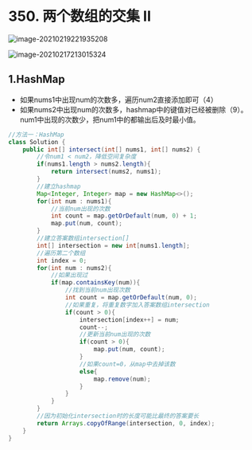 # 350. 两个数组的交集 II

![image-20210219221935208](https://raw.githubusercontent.com/TWDH/Leetcode-From-Zero/pictures/img/image-20210219221935208.png)

![image-20210217213015324](https://raw.githubusercontent.com/TWDH/Leetcode-From-Zero/pictures/img/image-20210217213015324.png)

## 1.HashMap

* 如果nums1中出现num的次数多，遍历num2直接添加即可（4）
* 如果nums2中出现num的次数多，hashmap中的键值对已经被删除（9）。num1中出现的次数少，把num1中的都输出后及时最小值。

```java
//方法一：HashMap
class Solution {
    public int[] intersect(int[] nums1, int[] nums2) {
        //令num1 < num2，降低空间复杂度
        if(nums1.length > nums2.length){
            return intersect(nums2, nums1);
        }
        //建立hashmap
        Map<Integer, Integer> map = new HashMap<>();
        for(int num : nums1){
            //当前num出现的次数
            int count = map.getOrDefault(num, 0) + 1;
            map.put(num, count);
        }
        //建立答案数组intersection[]
        int[] intersection = new int[nums1.length];
        //遍历第二个数组
        int index = 0;
        for(int num : nums2){
            //如果出现过
            if(map.containsKey(num)){
                //找到当前num出现次数
                int count = map.getOrDefault(num, 0);
                //如果重复，将重复数字加入答案数组intersection
                if(count > 0){
                    intersection[index++] = num;
                    count--;
                    //更新当前num出现的次数
                    if(count > 0){
                        map.put(num, count);
                    }
                    //如果count=0，从map中去掉该数
                    else{
                        map.remove(num);
                    }
                }
            }
        }
        //因为初始化intersection时的长度可能比最终的答案要长
        return Arrays.copyOfRange(intersection, 0, index);
    }
}
```

